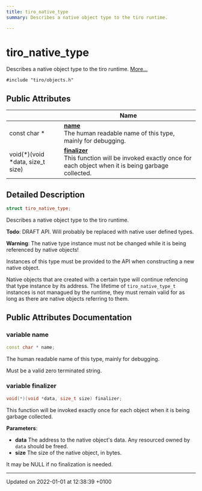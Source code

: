 ```yaml
---
title: tiro_native_type
summary: Describes a native object type to the tiro runtime. 

---
```


# tiro_native_type



Describes a native object type to the tiro runtime.  [More...](#detailed-description)


`#include "tiro/objects.h"`

## Public Attributes

|                | Name           |
| -------------- | -------------- |
| const char &#42; | **[name](/docs/api/classes/structtiro__native__type#variable-name)** <br>The human readable name of this type, mainly for debugging.  |
| void(&#42;)(void &#42;data, size&#95;t size) | **[finalizer](/docs/api/classes/structtiro__native__type#variable-finalizer)** <br>This function will be invoked exactly once for each object when it is being garbage collected.  |

## Detailed Description

```cpp
struct tiro_native_type;
```

Describes a native object type to the tiro runtime. 

**Todo**: DRAFT API. Will probably be replaced with native user defined types.

**Warning**: The native type instance must not be changed while it is being referenced by native objects! 

Instances of this type must be provided to the API when constructing a new native object.

Native objects that are created with a certain type will continue refencing that type instance by its address. The lifetime of `tiro_native_type_t` instances is not managued by the runtime, they must remain valid for as long as there are native objects referring to them.

## Public Attributes Documentation

### variable name

```cpp
const char * name;
```

The human readable name of this type, mainly for debugging. 

Must be a valid zero terminated string. 


### variable finalizer

```cpp
void(*)(void *data, size_t size) finalizer;
```

This function will be invoked exactly once for each object when it is being garbage collected. 

**Parameters**: 

  * **data** The address to the native object's data. Any resourced owned by `data` should be freed. 
  * **size** The size of the native object, in bytes. 


It may be NULL if no finalization is needed.


-------------------------------

Updated on 2022-01-01 at 12:38:39 +0100